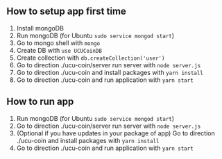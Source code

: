 <h2>How to setup app first time</h2>
<ol>
    <li>Install mongoDB</li>
    <li>Run mongoDB (for Ubuntu <code>sudo service mongod start</code>)</li>
    <li>Go to mongo shell with <code>mongo</code></li>
    <li>Create DB with <code>use UCUCoinDB</code></li>
    <li>Create collection with <code>db.createCollection('user')</code></li>
    <li>Go to direction ./ucu-coin/server run server with <code>node server.js</code></li>
    <li>Go to direction ./ucu-coin and install packages with <code>yarn install</code></li>
    <li>Go to direction ./ucu-coin and run application with <code>yarn start</code></li>
</ol>

<h2>How to run app</h2>
<ol>
    <li>Run mongoDB (for Ubuntu <code>sudo service mongod start</code>)</li>
    <li>Go to direction ./ucu-coin/server run server with <code>node server.js</code></li>
    <li>(Optional if you have updates in your package of app) Go to direction ./ucu-coin and install packages with <code>yarn install</code></li>
    <li>Go to direction ./ucu-coin and run application with <code>yarn start</code></li>
</ol>
